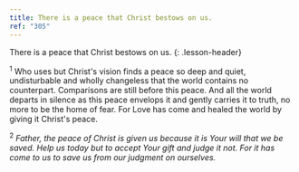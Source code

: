 ```yaml
---
title: There is a peace that Christ bestows on us.
ref: "305"
---
```


There is a peace that Christ bestows on us.
{: .lesson-header}

<sup>1</sup> Who uses but Christ's vision finds a peace so deep and
quiet, undisturbable and wholly changeless that the world contains no
counterpart. Comparisons are still before this peace. And all the world
departs in silence as this peace envelops it and gently carries it to
truth, no more to be the home of fear. For Love has come and healed the
world by giving it Christ's peace.

<sup>2</sup> *Father, the peace of Christ is given us because it is Your
will that we be saved. Help us today but to accept Your gift and judge
it not. For it has come to us to save us from our judgment on
ourselves.*

